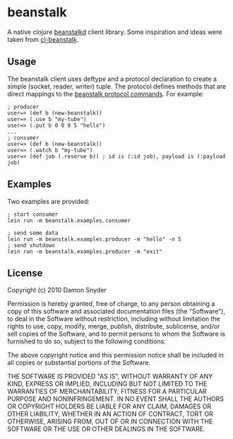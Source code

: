 # beanstalk

A native clojure [beanstalkd](http://kr.github.com/beanstalkd/) client library. 
Some inspiration and ideas were taken from [cl-beanstalk](https://github.com/antifuchs/cl-beanstalk/).

## Usage

The beanstalk client uses deftype and a protocol declaration to create a simple 
(socket, reader, writer) tuple. The protocol defines methods that are direct 
mappings to the [beanstalk protocol commands](https://github.com/kr/beanstalkd/blob/v1.3/doc/protocol.txt). 
For example: 

    ; producer
    user=> (def b (new-beanstalk))
    user=> (.use b "my-tube")
    user=> (.put b 0 0 0 5 "hello")
    ...
    ; consumer
    user=> (def b (new-beanstalk))
    user=> (.watch b "my-tube")
    user=> (def job (.reserve b)) ; id is (:id job), payload is (:payload job)

## Examples

Two examples are provided:

    ; start consumer
    lein run -m beanstalk.examples.consumer

    ; send some data
    lein run -m beanstalk.examples.producer -m "hello" -n 5
    ; send shutdown
    lein run -m beanstalk.examples.producer -m "exit" 

## License

Copyright (c) 2010 Damon Snyder 

Permission is hereby granted, free of charge, to any person obtaining a copy
of this software and associated documentation files (the "Software"), to deal
in the Software without restriction, including without limitation the rights
to use, copy, modify, merge, publish, distribute, sublicense, and/or sell
copies of the Software, and to permit persons to whom the Software is
furnished to do so, subject to the following conditions:

The above copyright notice and this permission notice shall be included in
all copies or substantial portions of the Software.

THE SOFTWARE IS PROVIDED "AS IS", WITHOUT WARRANTY OF ANY KIND, EXPRESS OR
IMPLIED, INCLUDING BUT NOT LIMITED TO THE WARRANTIES OF MERCHANTABILITY,
FITNESS FOR A PARTICULAR PURPOSE AND NONINFRINGEMENT. IN NO EVENT SHALL THE
AUTHORS OR COPYRIGHT HOLDERS BE LIABLE FOR ANY CLAIM, DAMAGES OR OTHER
LIABILITY, WHETHER IN AN ACTION OF CONTRACT, TORT OR OTHERWISE, ARISING FROM,
OUT OF OR IN CONNECTION WITH THE SOFTWARE OR THE USE OR OTHER DEALINGS IN
THE SOFTWARE.
